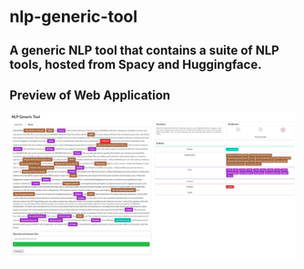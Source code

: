 # nlp-generic-tool
## A generic NLP tool that contains a suite of NLP tools, hosted from Spacy and Huggingface.

## Preview of Web Application

![alt text](./nlptool.png)
